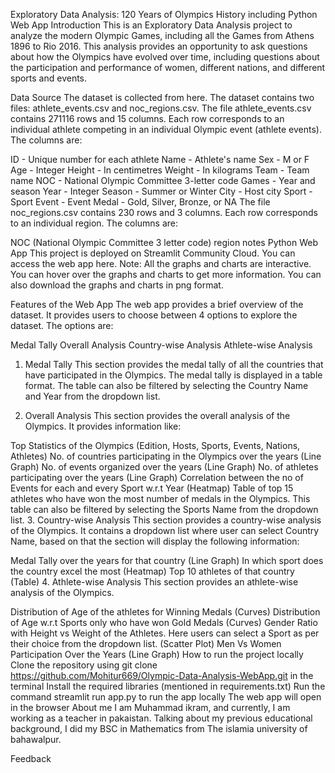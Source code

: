Exploratory Data Analysis: 120 Years of Olympics History including Python Web App
Introduction
This is an Exploratory Data Analysis project to analyze the modern Olympic Games, including all the Games from Athens 1896 to Rio 2016. This analysis provides an opportunity to ask questions about how the Olympics have evolved over time, including questions about the participation and performance of women, different nations, and different sports and events.

Data Source
The dataset is collected from here. The dataset contains two files: athlete_events.csv and noc_regions.csv.
The file athlete_events.csv contains 271116 rows and 15 columns. Each row corresponds to an individual athlete competing in an individual Olympic event (athlete events). The columns are:

ID - Unique number for each athlete
Name - Athlete's name
Sex - M or F
Age - Integer
Height - In centimetres
Weight - In kilograms
Team - Team name
NOC - National Olympic Committee 3-letter code
Games - Year and season
Year - Integer
Season - Summer or Winter
City - Host city
Sport - Sport
Event - Event
Medal - Gold, Silver, Bronze, or NA
The file noc_regions.csv contains 230 rows and 3 columns. Each row corresponds to an individual region. The columns are:

NOC (National Olympic Committee 3 letter code)
region
notes
Python Web App
This project is deployed on Streamlit Community Cloud. You can access the web app here.
Note: All the graphs and charts are interactive. You can hover over the graphs and charts to get more information. You can also download the graphs and charts in png format.

Features of the Web App
The web app provides a brief overview of the dataset. It provides users to choose between 4 options to explore the dataset. The options are:

Medal Tally
Overall Analysis
Country-wise Analysis
Athlete-wise Analysis
1. Medal Tally
This section provides the medal tally of all the countries that have participated in the Olympics. The medal tally is displayed in a table format. The table can also be filtered by selecting the Country Name and Year from the dropdown list.

2. Overall Analysis
This section provides the overall analysis of the Olympics. It provides information like:

Top Statistics of the Olympics (Edition, Hosts, Sports, Events, Nations, Athletes)
No. of countries participating in the Olympics over the years (Line Graph)
No. of events organized over the years (Line Graph)
No. of athletes participating over the years (Line Graph)
Correlation between the no of Events for each and every Sport w.r.t Year (Heatmap)
Table of top 15 athletes who have won the most number of medals in the Olympics. This table can also be filtered by selecting the Sports Name from the dropdown list.
3. Country-wise Analysis
This section provides a country-wise analysis of the Olympics. It contains a dropdown list where user can select Country Name, based on that the section will display the following information:

Medal Tally over the years for that country (Line Graph)
In which sport does the country excel the most (Heatmap)
Top 10 athletes of that country (Table)
4. Athlete-wise Analysis
This section provides an athlete-wise analysis of the Olympics.

Distribution of Age of the athletes for Winning Medals (Curves)
Distribution of Age w.r.t Sports only who have won Gold Medals (Curves)
Gender Ratio with Height vs Weight of the Athletes. Here users can select a Sport as per their choice from the dropdown list. (Scatter Plot)
Men Vs Women Participation Over the Years (Line Graph)
How to run the project locally
Clone the repository using git clone https://github.com/Mohitur669/Olympic-Data-Analysis-WebApp.git in the terminal
Install the required libraries (mentioned in requirements.txt)
Run the command streamlit run app.py to run the app locally
The web app will open in the browser
About me
I am Muhammad ikram, and currently, I am working as a teacher in pakaistan. Talking about my previous educational background, I did my BSC in Mathematics from The islamia university of bahawalpur.


Feedback
